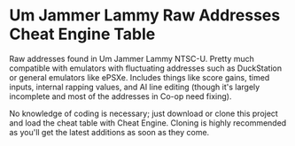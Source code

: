 # Um Jammer Lammy Raw Addresses Cheat Engine Table
Raw addresses found in Um Jammer Lammy NTSC-U. Pretty much compatible with emulators with fluctuating addresses such as DuckStation or general emulators like ePSXe.
Includes things like score gains, timed inputs, internal rapping values, and AI line editing (though it's largely incomplete and most of the addresses in Co-op need fixing). <p>
No knowledge of coding is necessary; just download or clone this project and load the cheat table with Cheat Engine. Cloning is highly recommended as you'll get the latest additions as soon as they come.<p>
